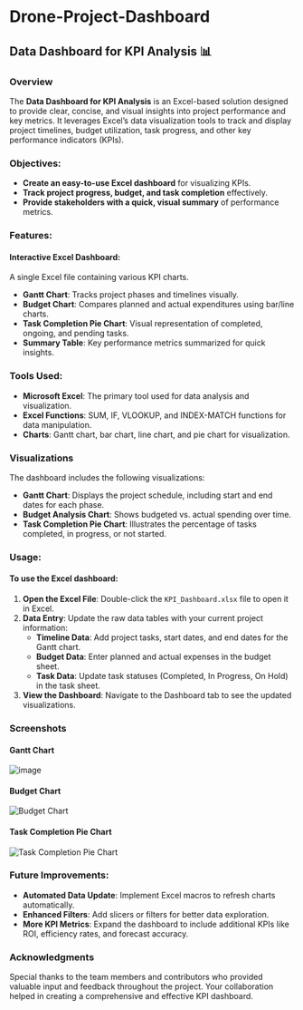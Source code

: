 # Drone-Project-Dashboard

## Data Dashboard for KPI Analysis 📊

### Overview
The **Data Dashboard for KPI Analysis** is an Excel-based solution designed to provide clear, concise, and visual insights into project performance and key metrics. It leverages Excel’s data visualization tools to track and display project timelines, budget utilization, task progress, and other key performance indicators (KPIs).

### Objectives:
- **Create an easy-to-use Excel dashboard** for visualizing KPIs.
- **Track project progress, budget, and task completion** effectively.
- **Provide stakeholders with a quick, visual summary** of performance metrics.

### Features:
#### Interactive Excel Dashboard:
A single Excel file containing various KPI charts.

- **Gantt Chart**: Tracks project phases and timelines visually.
- **Budget Chart**: Compares planned and actual expenditures using bar/line charts.
- **Task Completion Pie Chart**: Visual representation of completed, ongoing, and pending tasks.
- **Summary Table**: Key performance metrics summarized for quick insights.

### Tools Used:
- **Microsoft Excel**: The primary tool used for data analysis and visualization.
- **Excel Functions**: SUM, IF, VLOOKUP, and INDEX-MATCH functions for data manipulation.
- **Charts**: Gantt chart, bar chart, line chart, and pie chart for visualization.

### Visualizations
The dashboard includes the following visualizations:

- **Gantt Chart**: Displays the project schedule, including start and end dates for each phase.
- **Budget Analysis Chart**: Shows budgeted vs. actual spending over time.
- **Task Completion Pie Chart**: Illustrates the percentage of tasks completed, in progress, or not started.

### Usage:
#### To use the Excel dashboard:
1. **Open the Excel File**: Double-click the `KPI_Dashboard.xlsx` file to open it in Excel.
2. **Data Entry**: Update the raw data tables with your current project information:
   - **Timeline Data**: Add project tasks, start dates, and end dates for the Gantt chart.
   - **Budget Data**: Enter planned and actual expenses in the budget sheet.
   - **Task Data**: Update task statuses (Completed, In Progress, On Hold) in the task sheet.
3. **View the Dashboard**: Navigate to the Dashboard tab to see the updated visualizations.

### Screenshots
#### Gantt Chart
![image](https://github.com/user-attachments/assets/7b165c92-7537-4ea7-a9b4-311dc1d8430c)


#### Budget Chart
![Budget Chart](https://github.com/user-attachments/assets/cdc6060a-d9b6-4d97-9732-c9ea15d4b737)

#### Task Completion Pie Chart
![Task Completion Pie Chart](path_to_image/task_pie_chart.png)

### Future Improvements:
- **Automated Data Update**: Implement Excel macros to refresh charts automatically.
- **Enhanced Filters**: Add slicers or filters for better data exploration.
- **More KPI Metrics**: Expand the dashboard to include additional KPIs like ROI, efficiency rates, and forecast accuracy.

### Acknowledgments
Special thanks to the team members and contributors who provided valuable input and feedback throughout the project. Your collaboration helped in creating a comprehensive and effective KPI dashboard.
